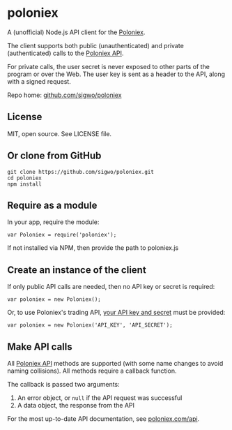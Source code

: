 # poloniex

A (unofficial) Node.js API client for the [Poloniex][poloniex].

The client supports both public (unauthenticated) and private (authenticated) calls to the [Poloniex API][poloniex-api].

For private calls, the user secret is never exposed to other parts of the program or over the Web. The user key is sent as a header to the API, along with a signed request.

Repo home: [github.com/sigwo/poloniex][repo]


## License

MIT, open source. See LICENSE file.

## Or clone from GitHub

    git clone https://github.com/sigwo/poloniex.git
    cd poloniex
    npm install


## Require as a module

In your app, require the module:

    var Poloniex = require('poloniex');

If not installed via NPM, then provide the path to poloniex.js

## Create an instance of the client

If only public API calls are needed, then no API key or secret is required:

    var poloniex = new Poloniex();

Or, to use Poloniex's trading API, [your API key and secret][poloniex-keys] must be provided:

    var poloniex = new Poloniex('API_KEY', 'API_SECRET');


## Make API calls

All [Poloniex API][poloniex-api] methods are supported (with some name changes to avoid naming collisions). All methods require a callback function.

The callback is passed two arguments:

1. An error object, or `null` if the API request was successful
2. A data object, the response from the API

For the most up-to-date API documentation, see [poloniex.com/api][poloniex-api].

[repo]: https://github.com/sigwo/poloniex
[poloniex]: https://poloniex.com
[poloniex-api]: https://poloniex.com/api
[poloniex-keys]: https://poloniex.com/apiKeys
